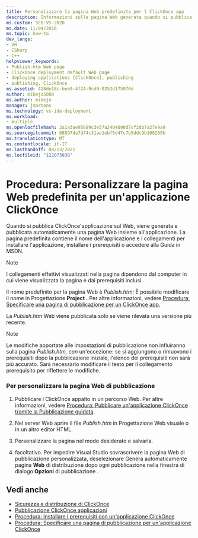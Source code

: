 ```yaml
---
title: Personalizzare la pagina Web predefinita per l ClickOnce app
description: Informazioni sulla pagina Web generata quando si pubblica un'applicazione ClickOnce sul Web, che contiene il nome dell'applicazione e altre informazioni.
ms.custom: SEO-VS-2020
ms.date: 11/04/2016
ms.topic: how-to
dev_langs:
- VB
- CSharp
- C++
helpviewer_keywords:
- Publish.htm Web page
- ClickOnce deployment default Web page
- deploying applications [ClickOnce], publishing
- publishing, ClickOnce
ms.assetid: 418de18c-bee9-4f24-9cd9-0252d175070d
author: mikejo5000
ms.author: mikejo
manager: jmartens
ms.technology: vs-ide-deployment
ms.workload:
- multiple
ms.openlocfilehash: 2a1a3ae95889c3e57a2404090d7cf2db7a27e9a9
ms.sourcegitcommit: 68897da7d74c31ae1ebf5d47c7b5ddc9b108265b
ms.translationtype: MT
ms.contentlocale: it-IT
ms.lasthandoff: 08/13/2021
ms.locfileid: "122073838"
---
```

# <a name="how-to-customize-the-default-web-page-for-a-clickonce-application"></a>Procedura: Personalizzare la pagina Web predefinita per un'applicazione ClickOnce
Quando si pubblica ClickOnce'applicazione sul Web, viene generata e pubblicata automaticamente una pagina Web insieme all'applicazione. La pagina predefinita contiene il nome dell'applicazione e i collegamenti per installare l'applicazione, installare i prerequisiti o accedere alla Guida in MSDN.

> [!NOTE]
> I collegamenti effettivi visualizzati nella pagina dipendono dal computer in cui viene visualizzata la pagina e dai prerequisiti inclusi.

 Il nome predefinito per la pagina Web è *Publish.htm*; È possibile modificare il nome in Progettazione **Project .** Per altre informazioni, vedere [Procedura: Specificare una pagina di pubblicazione per un ClickOnce app.](../deployment/how-to-specify-a-publish-page-for-a-clickonce-application.md)

 La *Publish.htm* Web viene pubblicata solo se viene rilevata una versione più recente.

> [!NOTE]
> Le modifiche apportate  alle impostazioni di pubblicazione non influiranno sulla pagina *Publish.htm, con* un'eccezione: se si aggiungono o rimuovono i prerequisiti dopo la pubblicazione iniziale, l'elenco dei prerequisiti non sarà più accurato. Sarà necessario modificare il testo per il collegamento prerequisito per riflettere le modifiche.

### <a name="to-customize-the-publish-web-page"></a>Per personalizzare la pagina Web di pubblicazione

1. Pubblicare l ClickOnce appalto in un percorso Web. Per altre informazioni, vedere [Procedura: Pubblicare un'applicazione ClickOnce tramite la Pubblicazione guidata](../deployment/how-to-publish-a-clickonce-application-using-the-publish-wizard.md).

2. Nel server Web aprire il file *Publish.htm* in Progettazione Web visuale o in un altro editor HTML.

3. Personalizzare la pagina nel modo desiderato e salvarla.

4. facoltativo. Per impedire Visual Studio sovrascrivere la pagina Web di pubblicazione personalizzata, deselezionare Genera automaticamente pagina **Web** di distribuzione dopo ogni pubblicazione nella finestra di dialogo **Opzioni** di pubblicazione .

## <a name="see-also"></a>Vedi anche
- [Sicurezza e distribuzione di ClickOnce](../deployment/clickonce-security-and-deployment.md)
- [Pubblicazione ClickOnce applicazioni](../deployment/publishing-clickonce-applications.md)
- [Procedura: Installare i prerequisiti con un'applicazione ClickOnce](../deployment/how-to-install-prerequisites-with-a-clickonce-application.md)
- [Procedura: Specificare una pagina di pubblicazione per un'applicazione ClickOnce](../deployment/how-to-specify-a-publish-page-for-a-clickonce-application.md)